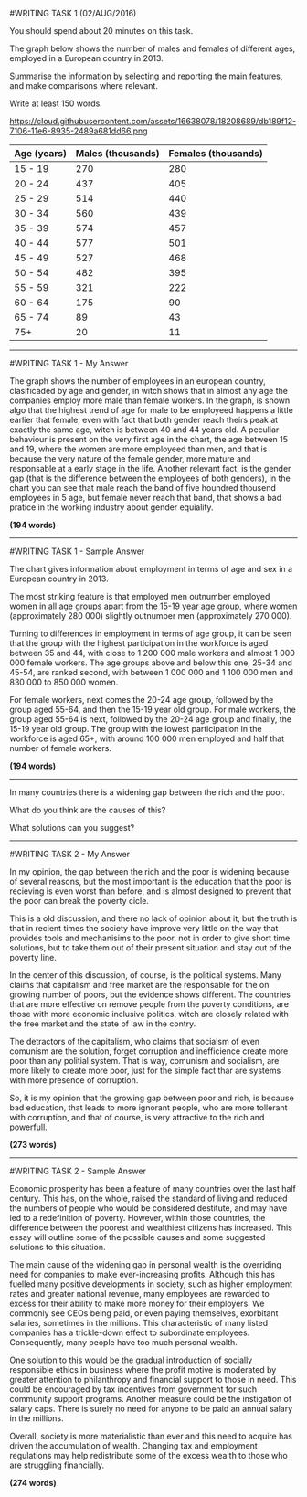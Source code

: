 #WRITING TASK 1 (02/AUG/2016)

You should spend about 20 minutes on this task.

  The graph below shows the number of males and females of different ages, employed in a European country in 2013.

  Summarise the information by selecting and reporting the main features, and make comparisons where relevant.

Write at least 150 words.

https://cloud.githubusercontent.com/assets/16638078/18208689/db189f12-7106-11e6-8935-2489a681dd66.png


| Age (years)	| Males (thousands)	| Females (thousands)
| --- | --- | --- |
| 15 - 19	| 270	| 280
| 20 - 24	| 437	| 405
| 25 - 29	| 514	| 440
| 30 - 34	| 560	| 439
| 35 - 39	| 574	| 457
| 40 - 44	| 577	| 501
| 45 - 49	| 527	| 468
| 50 - 54	| 482	| 395
| 55 - 59	| 321	| 222
| 60 - 64	| 175	| 90
| 65 - 74	| 89	| 43
| 75+	| 20	| 11

----

#WRITING TASK 1 - My Answer

The graph shows the number of employees in an european country, clasificaded by age and gender, in witch shows that in almost any age the companies employ more male than female workers. In the graph, is shown algo that the highest trend of age for male to be employeed happens a little earlier that female, even with fact that both gender reach theirs peak at exactly the same age, witch is between 40 and 44 years old. A peculiar behaviour is present on the very first age in the chart, the age between 15 and 19, where the women are more employeed than men, and that is because the very nature of the female gender, more mature and responsable at a early stage in the life. Another relevant fact, is the gender gap (that is the difference between the employees of both genders), in the chart you can see that male reach the band of five houndred thousend employees in 5 age, but female never reach that band, that shows a bad pratice in the working industry about gender equiality.

**(194 words)**

----

#WRITING TASK 1 - Sample Answer


The chart gives information about employment in terms of age and sex in a European country in 2013.

The most striking feature is that employed men outnumber employed women in all age groups apart from the 15-19 year age group, where women (approximately 280 000) slightly outnumber men (approximately 270 000).

Turning to differences in employment in terms of age group, it can be seen that the group with the highest participation in the workforce is aged between 35 and 44, with close to 1 200 000 male workers and almost 1 000 000 female workers. The age groups above and below this one, 25-34 and 45-54, are ranked second, with between 1 000 000 and 1 100 000 men and 830 000 to 850 000 women.

For female workers, next comes the 20-24 age group, followed by the group aged 55-64, and then the 15-19 year old group. For male workers, the group aged 55-64 is next, followed by the 20-24 age group and finally, the 15-19 year old group. The group with the lowest participation in the workforce is aged 65+, with around 100 000 men employed and half that number of female workers.

**(194 words)**

---

In many countries there is a widening gap between 
the rich and the poor.


What do you think are the causes of this?


What solutions can you suggest?


---

#WRITING TASK 2 - My Answer

In my opinion, the gap between the rich and the poor is widening because of several reasons, but the most important is the education that the poor is recieving is even worst than before, and is almost designed to prevent that the poor can break the poverty cicle.

This is a old discussion, and there no lack of opinion about it, but the truth is that in recient times the society have improve very little on the way that provides tools and mechanisims to the poor, not in order to give short time solutions, but to take them out of their present situation and stay out of the poverty line.

In the center of this discussion, of course, is the political systems. Many claims that capitalism and free market are the responsable for the on growing number of poors, but the evidence shows different. The countries that are more effective on remove people from the poverty conditions, are those with more economic inclusive politics, witch are closely related with the free market and the state of law in the contry.

The detractors of the capitalism, who claims that socialsm of even comunism are the solution, forget corruption and inefficience create more poor than any politial system. That is way, comunism and socialism, are more likely to create more poor, just for the simple fact thar are systems with more presence of corruption.

So, it is my opinion that the growing gap between poor and rich, is because bad education, that leads to more ignorant people, who are more tollerant with corruption, and that of course, is very attractive to the rich and powerfull.

**(273 words)**

---

#WRITING TASK 2 - Sample Answer


Economic prosperity has been a feature of many countries over the last half century. This has, on the whole, raised the standard of living and reduced the numbers of people who would be considered destitute, and may have led to a redefinition of poverty. However, within those countries, the difference between the poorest and wealthiest citizens has increased. This essay will outline some of the possible causes and some suggested solutions to this situation.

The main cause of the widening gap in personal wealth is the overriding need for companies to make ever-increasing profits. Although this has fuelled many positive developments in society, such as higher employment rates and greater national revenue, many employees are rewarded to excess for their ability to make more money for their employers. We commonly see CEOs being paid, or even paying themselves, exorbitant salaries, sometimes in the millions. This characteristic of many listed companies has a trickle-down effect to subordinate employees. Consequently, many people have too much personal wealth.

One solution to this would be the gradual introduction of socially responsible ethics in business where the profit motive is moderated by greater attention to philanthropy and financial support to those in need. This could be encouraged by tax incentives from government for such community support programs. Another measure could be the instigation of salary caps. There is surely no need for anyone to be paid an annual salary in the millions.

Overall, society is more materialistic than ever and this need to acquire has driven the accumulation of wealth. Changing tax and employment regulations may help redistribute some of the excess wealth to those who are struggling financially.

**(274 words)**

